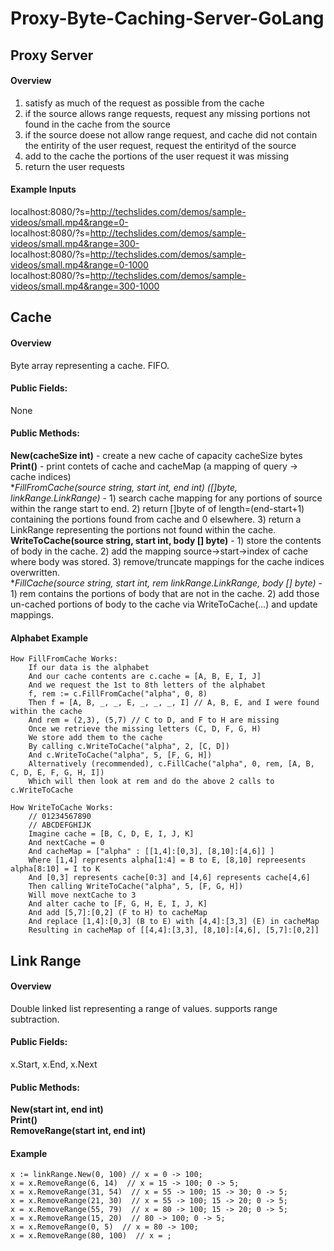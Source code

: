 # Proxy-Byte-Caching-Server-GoLang  

## Proxy Server  
#### Overview  
1) satisfy as much of the request as possible from the cache  
2) if the source allows range requests, request any missing portions not found in the cache from the source  
3) if the source doese not allow range request, and cache did not contain the entirity of the user request, request the entirityd of the source  
4) add to the cache the portions of the user request it was missing  
5) return the user requests  
#### Example Inputs  
localhost:8080/?s=http://techslides.com/demos/sample-videos/small.mp4&range=0-  
localhost:8080/?s=http://techslides.com/demos/sample-videos/small.mp4&range=300-  
localhost:8080/?s=http://techslides.com/demos/sample-videos/small.mp4&range=0-1000  
localhost:8080/?s=http://techslides.com/demos/sample-videos/small.mp4&range=300-1000  


## Cache  
#### Overview  
Byte array representing a cache. FIFO.
#### Public Fields:  
None
#### Public Methods:  
**New(cacheSize int)**  -  create a new cache of capacity cacheSize bytes  
**Print()**  - print contets of cache and cacheMap (a mapping of query -> cache indices)  
**FillFromCache(source string, start int, end int) ([]byte, *linkRange.LinkRange)**  -  1) search cache mapping for any portions of source within the range start to end. 2) return []byte of of length=(end-start+1) containing the portions found from cache and 0 elsewhere. 3) return a LinkRange representing the portions not found within the cache.  
**WriteToCache(source string, start int, body [] byte)**  -  1) store the contents of body in the cache. 2) add the mapping source->start->index of cache where body was stored. 3) remove/truncate mappings for the cache indices overwritten.  
**FillCache(source string, start int, rem *linkRange.LinkRange, body [] byte)**  -  1) rem contains the portions of body that are not in the cache. 2) add those un-cached portions of body to the cache via WriteToCache(...) and update mappings.  
#### Alphabet Example  
	How FillFromCache Works:                                                                                
		If our data is the alphabet                                                                           
		And our cache contents are c.cache = [A, B, E, I, J]                                                  
		And we request the 1st to 8th letters of the alphabet                                                 
		f, rem := c.FillFromCache("alpha", 0, 8)                                                                       
		Then f = [A, B, _, _, E, _, _, _, I] // A, B, E, and I were found within the cache                    
		And rem = (2,3), (5,7) // C to D, and F to H are missing                                              
		Once we retrieve the missing letters (C, D, F, G, H)                                                  
		We store add them to the cache                                                                        
		By calling c.WriteToCache("alpha", 2, [C, D])                                                                  
		And c.WriteToCache("alpha", 5, [F, G, H])                                                                      
		Alternatively (recommended), c.FillCache("alpha", 0, rem, [A, B, C, D, E, F, G, H, I])                            
		Which will then look at rem and do the above 2 calls to c.WriteToCache                                
	
	How WriteToCache Works:                                                                          
		// 01234567890                                                                                 
		// ABCDEFGHIJK                                                                                 
		Imagine cache = [B, C, D, E, I, J, K]                                                          
		And nextCache = 0                                                                              
		And cacheMap = ["alpha" : [[1,4]:[0,3], [8,10]:[4,6]] ]                                                    
		Where [1,4] represents alpha[1:4] = B to E, [8,10] repreesents alpha[8:10] = I to K            
		And [0,3] represents cache[0:3] and [4,6] represents cache[4,6]                                
		Then calling WriteToCache("alpha", 5, [F, G, H])                                                        
		Will move nextCache to 3                                                                       
		And alter cache to [F, G, H, E, I, J, K]                                                       
		And add [5,7]:[0,2] (F to H) to cacheMap                                                       
		And replace [1,4]:[0,3] (B to E) with [4,4]:[3,3] (E) in cacheMap                              
		Resulting in cacheMap of [[4,4]:[3,3], [8,10]:[4,6], [5,7]:[0,2]]                              


## Link Range  
#### Overview  
Double linked list representing a range of values. supports range subtraction.  
#### Public Fields:  
x.Start, x.End, x.Next  
#### Public Methods:  
**New(start int, end int)**   
**Print()**  
**RemoveRange(start int, end int)**  
#### Example  
	x := linkRange.New(0, 100) // x = 0 -> 100;  
	x = x.RemoveRange(6, 14)  // x = 15 -> 100; 0 -> 5;  
	x = x.RemoveRange(31, 54)  // x = 55 -> 100; 15 -> 30; 0 -> 5;  
	x = x.RemoveRange(21, 30)  // x = 55 -> 100; 15 -> 20; 0 -> 5;  
	x = x.RemoveRange(55, 79)  // x = 80 -> 100; 15 -> 20; 0 -> 5;  
	x = x.RemoveRange(15, 20)  // 80 -> 100; 0 -> 5;  
	x = x.RemoveRange(0, 5)  // x = 80 -> 100;  
	x = x.RemoveRange(80, 100)  // x = ;  
